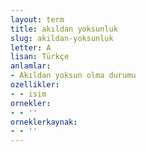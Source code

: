 ```yaml
---
layout: term
title: akıldan yoksunluk
slug: akildan-yoksunluk
letter: A
lisan: Türkçe
anlamlar:
- Akıldan yoksun olma durumu
ozellikler:
- - isim
ornekler:
- - ''
orneklerkaynak:
- - ''
---
```

